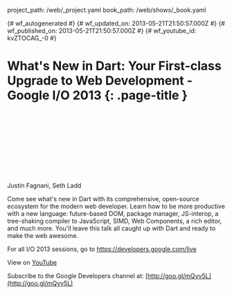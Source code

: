 project_path: /web/_project.yaml
book_path: /web/shows/_book.yaml

{# wf_autogenerated #}
{# wf_updated_on: 2013-05-21T21:50:57.000Z #}
{# wf_published_on: 2013-05-21T21:50:57.000Z #}
{# wf_youtube_id: kvZTOCAG_-0 #}

# What&#x27;s New in Dart: Your First-class Upgrade to Web Development - Google I/O 2013 {: .page-title }


<div class="video-wrapper">
  <iframe class="devsite-embedded-youtube-video" data-video-id="kvZTOCAG_-0"
          data-autohide="1" data-showinfo="0" frameborder="0" allowfullscreen>
  </iframe>
</div>

Justin Fagnani, Seth Ladd 

Come see what&#x27;s new in Dart with its comprehensive, open-source ecosystem for the modern web developer. Learn how to be more productive with a new language: future-based DOM, package manager, JS-interop, a tree-shaking compiler to JavaScript, SIMD, Web Components, a rich editor, and much more. You&#x27;ll leave this talk all caught up with Dart and ready to make the web awesome.

For all I/O 2013 sessions, go to https://developers.google.com/live

View on [YouTube](https://youtu.be/kvZTOCAG_-0)

Subscribe to the Google Developers channel at: [http://goo.gl/mQyv5L](http://goo.gl/mQyv5L)
